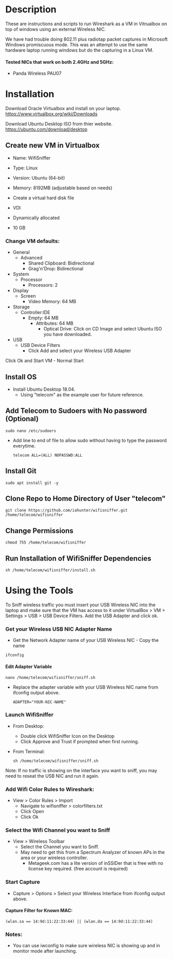 # Description
These are instructions and scripts to run Wireshark as a VM in Vitrualbox on top of windows using an external Wireless NIC. 

We have had trouble doing 802.11 plus radiotap packet captures in Microsoft Windows promiscuous mode. This was an attempt to use the same hardware laptop running windows but do the capturing in a Linux VM. 

#### Tested NICs that work on both 2.4GHz and 5GHz: 
* Panda Wireless PAU07


# Installation

Download Oracle Virtualbox and install on your laptop. https://www.virtualbox.org/wiki/Downloads

Download Ubuntu Desktop ISO from thier website. https://ubuntu.com/download/desktop

## Create new VM in Virtualbox

* Name: WifiSniffer
* Type: Linux
* Version: Ubuntu (64-bit)

* Memory: 8192MB (adjustable based on needs)

* Create a virtual hard disk file

* VDI
* Dynamically allocated
* 10 GB

### Change VM defaults: 
* General
	* Advanced
		* Shared Clipboard: Bidirectional
		* Grag'n'Drop: Bidirectional
* System
	* Processor
		* Processors: 2
* Display
	* Screen
		* Video Memory: 64 MB
* Storage
	* Controller:IDE
		* Empty: 64 MB
			* Attributes: 64 MB
				* Optical Drive: Click on CD Image and select Ubuntu ISO you have downloaded. 
* USB
	* USB Device Filters
		* Click Add and select your Wireless USB Adapter
		
Click Ok and Start VM - Normal Start

## Install OS

* Install Ubuntu Desktop 18.04. 
	* Using "telecom" as the example user for future reference. 

## Add Telecom to Sudoers with No password (Optional)
```
sudo nano /etc/sudoers
```
* Add line to end of file to allow sudo without having to type the password everytime. 
	```
	telecom ALL=(ALL) NOPASSWD:ALL
	```

## Install Git
```
sudo apt install git -y
```

## Clone Repo to Home Directory of User "telecom"
```
git clone https://github.com/iahunter/wifisniffer.git /home/telecom/wifisniffer
```

## Change Permissions
```
chmod 755 /home/telecom/wifisniffer
```

## Run Installation of WifiSniffer Dependencies
```
sh /home/telecom/wifisniffer/install.sh
```

# Using the Tools

To Sniff wireless traffic you must insert your USB Wireless NIC into the laptop and make sure that the VM has access to it under VirtualBox > VM > Settings > USB > USB Device Filters. Add the USB Adapter and click ok. 

### Get your Wireless USB NIC Adapter Name

* Get the Network Adapter name of your USB Wireless NIC - Copy the name
```
ifconfig
```

#### Edit Adapter Variable
```
nano /home/telecom/wifisniffer/sniff.sh 
```
* Replace the adapter variable with your USB Wireless NIC name from ifconfig output above.
	```
	ADAPTER="YOUR-NIC-NAME"
	```

### Launch WifiSniffer

* From Desktop: 
	* Double click WifiSniffer Icon on the Desktop
	* Click Approve and Trust if prompted when first running.

* From Terminal: 
	```
	sh /home/telecom/wifisniffer/sniff.sh
	```
Note: If no traffic is showing on the interface you want to sniff, you may need to reseat the USB NIC and run it again.

### Add Wifi Color Rules to Wireshark: 
* View > Color Rules > Import
	* Navigate to wifisniffer > colorfilters.txt
	* Click Open
	* Click Ok

### Select the Wifi Channel you want to Sniff
* View > Wireless Toolbar
	* Select the Channel you want to Sniff.
	* May need to get this from a Spectrum Analyzer of known APs in the area or your wireless controller. 
		* Metageek.com has a lite version of inSSIDer that is free with no license key required. (free account is required)
	
### Start Capture
* Capture > Options > Select your Wireless Interface from ifconfig output above. 

#### Capture Filter for Known MAC:
```
(wlan.sa == 14:9d:11:22:33:44) || (wlan.da == 14:9d:11:22:33:44)
```

### Notes: 
* You can use iwconfig to make sure wireless NIC is showing up and in monitor mode after launching. 



